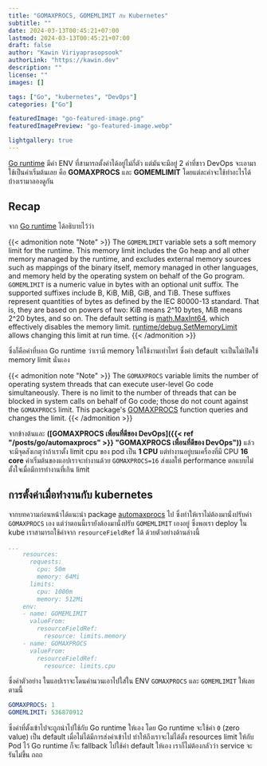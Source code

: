 ```yaml
---
title: "GOMAXPROCS, GOMEMLIMIT กับ Kubernetes"
subtitle: ""
date: 2024-03-13T00:45:21+07:00
lastmod: 2024-03-13T00:45:21+07:00
draft: false
author: "Kawin Viriyaprasopsook"
authorLink: "https://kawin.dev"
description: ""
license: ""
images: []

tags: ["Go", "kubernetes", "DevOps"]
categories: ["Go"]

featuredImage: "go-featured-image.png"
featuredImagePreview: "go-featured-image.webp"

lightgallery: true
---
```

[Go runtime](https://pkg.go.dev/runtime) มีค่า ENV ที่สามารถตั้งค่าได้อยู่ไม่กี่ตัว แต่มันจะมีอยู่ 2 ค่าที่ชาว DevOps จะเอามาใช้เป็นค่าเริ่มต้นเลย คือ **GOMAXPROCS** และ **GOMEMLIMIT** โดยแต่ละค่าจะใช้ทำอะไรได้บ้างเรามาลองดูกัน
<!--more-->

## Recap
จาก [Go runtime](https://pkg.go.dev/runtime) ได้อธิบายไว้ว่า

{{< admonition note "Note" >}}
The `GOMEMLIMIT` variable sets a soft memory limit for the runtime. This memory limit includes the Go heap and all other memory managed by the runtime, and excludes external memory sources such as mappings of the binary itself, memory managed in other languages, and memory held by the operating system on behalf of the Go program. `GOMEMLIMIT` is a numeric value in bytes with an optional unit suffix. The supported suffixes include B, KiB, MiB, GiB, and TiB. These suffixes represent quantities of bytes as defined by the IEC 80000-13 standard. That is, they are based on powers of two: KiB means 2^10 bytes, MiB means 2^20 bytes, and so on. The default setting is [math.MaxInt64](https://pkg.go.dev/runtime/internal/math#MaxInt64), which effectively disables the memory limit. [runtime/debug.SetMemoryLimit](https://pkg.go.dev/runtime/debug#SetMemoryLimit) allows changing this limit at run time.
{{< /admonition >}}

ซึ่งก็คือค่าที่บอก Go runtime ว่าเรามี memory ให้ใช้งานเท่าไหร่ ซึ่งค่า default จะเป็นไม่เปิดใช้ memory limit นั่นเอง

{{< admonition note "Note" >}}
The `GOMAXPROCS` variable limits the number of operating system threads that can execute user-level Go code simultaneously. There is no limit to the number of threads that can be blocked in system calls on behalf of Go code; those do not count against the `GOMAXPROCS` limit. This package's [GOMAXPROCS](https://pkg.go.dev/runtime#GOMAXPROCS) function queries and changes the limit.
{{< /admonition >}}

จากข้างต้นและ **([GOMAXPROCS เพื่อนที่ดีของ DevOps]({{< ref "/posts/go/automaxprocs" >}} "GOMAXPROCS เพื่อนที่ดีของ DevOps"))** แล้วจะมีจุดสังเกตุว่าถ้าเราตั้ง limit cpu ของ pod เป็น **1 CPU** แต่ทำงานอยู่บนเครื่องที่มี CPU **16 core** ค่าเริ่มต้นของแอปเราจะทำงานด้วย `GOMAXPROCS=16` ส่งผลให้ performance ตกแบบไม่ตั้งใจเมื่อมีการทำงานที่เกิน limit

## การตั้งค่าเมื่อทำงานกับ kubernetes
จากบทความก่อนหน้าได้แนะนำ package [automaxprocs](https://github.com/uber-go/automaxprocs) ไป ซึ่งทำให้เราไม่ต้องมานั่งปรับค่า `GOMAXPROCS` เอง แต่ว่าตอนนี้เรายังต้องมานั่งปรับ `GOMEMLIMIT` เองอยู่ ซึ่งพอเรา deploy ใน kube เราสามารถใช้ค่าจาก `resourceFieldRef` ได้ ด้วยตัวอย่างด้านล่างนี้

```yaml
...
    resources:
      requests:
        cpu: 50m
        memory: 64Mi
      limits:
        cpu: 1000m
        memory: 512Mi
    env:
    - name: GOMEMLIMIT
      valueFrom:
        resourceFieldRef:
          resource: limits.memory
    - name: GOMAXPROCS
      valueFrom:
        resourceFieldRef:
          resource: limits.cpu
```

ซึ่งค่าตัวอย่าง ในแอปเราจะโดนคำนวนเอาไปใส่ใน ENV `GOMAXPROCS` และ `GOMEMLIMIT` ให้เลยตามนี้
```yaml
GOMAXPROCS: 1
GOMEMLIMIT: 536870912
```
ซึ่งค่าที่ตั้งเข้าไปจะถูกนำไปใช้กับ Go runtime ให้เอง โดย Go runtime จะใช้ค่า `0` 
(zero value) เป็น default เมื่อไม่ได้มีการส่งค่าเข้าไป ทำให้ถึงเราจะไม่ได้ตั้ง resources limit ให้กับ Pod ไว้ Go runtime ก็จะ fallback ไปใช้ค่า default ให้เอง เราก็ไม่ต้องกลัวว่า service จะรันไม่ขึ้น ถถถ